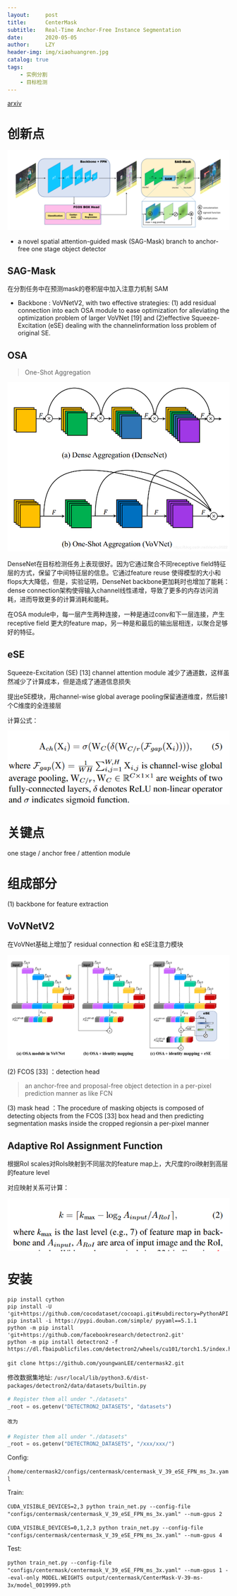 ```yaml
---
layout:     post
title:      CenterMask
subtitle:   Real-Time Anchor-Free Instance Segmentation
date:       2020-05-05
author:     LZY
header-img: img/xiaohuangren.jpg
catalog: true
tags:
    - 实例分割
    - 目标检测
---
```


[arxiv](https://arxiv.org/abs/1911.06667)

# 创新点

![](/img/202006032.png)

- a novel spatial attention-guided mask (SAG-Mask) branch to anchor-free one stage object detector

## SAG-Mask

在分割任务中在预测mask的卷积层中加入注意力机制 SAM

- Backbone : VoVNetV2,  with two effective strategies: (1) add residual connection into each OSA module to ease optimization for alleviating the optimization problem of larger VoVNet [19] and (2)effective Squeeze-Excitation (eSE) dealing with the channelinformation  loss  problem  of  original  SE.

## OSA

> One-Shot Aggregation

![](/img/20200404220720207.png)

DenseNet在目标检测任务上表现很好。因为它通过聚合不同receptive field特征层的方式，保留了中间特征层的信息。它通过feature reuse 使得模型的大小和flops大大降低，但是，实验证明，DenseNet backbone更加耗时也增加了能耗：dense connection架构使得输入channel线性递增，导致了更多的内存访问消耗，进而导致更多的计算消耗和能耗。

在OSA module中，每一层产生两种连接，一种是通过conv和下一层连接，产生receptive field 更大的feature map，另一种是和最后的输出层相连，以聚合足够好的特征。

## eSE

Squeeze-Excitation  (SE)  [13]  channel  attention module 减少了通道数，这样虽然减少了计算成本，但是造成了通道信息损失

提出eSE模块，用channel-wise global average pooling保留通道维度，然后接1个C维度的全连接层

计算公式：

![](/img/202005.png)

# 关键点

one stage / anchor free / attention module

# 组成部分

(1) backbone for feature extraction

## VoVNetV2

在VoVNet基础上增加了 residual  connection 和 eSE注意力模块

![](/img/vmm11.png)

(2) FCOS  [33] ：detection  head

> an anchor-free and proposal-free object detection in a per-pixel prediction manner as like FCN

(3) mask head ：The  procedure  of masking  objects  is  composed  of detecting objects from the FCOS [33] box head and then predicting segmentation masks inside the cropped regionsin a per-pixel manner

## Adaptive RoI Assignment Function

根据RoI scales对RoIs映射到不同层次的feature map上，大尺度的roi映射到高层的feature level

对应映射关系可计算：

![](/img/202006031.png)

# 安装


```
pip install cython
pip install -U 'git+https://github.com/cocodataset/cocoapi.git#subdirectory=PythonAPI'
pip install -i https://pypi.douban.com/simple/ pyyaml==5.1.1
python -m pip install 'git+https://github.com/facebookresearch/detectron2.git'
python -m pip install detectron2 -f https://dl.fbaipublicfiles.com/detectron2/wheels/cu101/torch1.5/index.html

git clone https://github.com/youngwanLEE/centermask2.git

```

修改数据集地址: `/usr/local/lib/python3.6/dist-packages/detectron2/data/datasets/builtin.py`

```python
# Register them all under "./datasets"
_root = os.getenv("DETECTRON2_DATASETS", "datasets")

改为

# Register them all under "./datasets"
_root = os.getenv("DETECTRON2_DATASETS", "/xxx/xxx/")
```

Config:

`/home/centermask2/configs/centermask/centermask_V_39_eSE_FPN_ms_3x.yaml`


Train:

`CUDA_VISIBLE_DEVICES=2,3 python train_net.py --config-file "configs/centermask/centermask_V_39_eSE_FPN_ms_3x.yaml" --num-gpus 2`

`CUDA_VISIBLE_DEVICES=0,1,2,3 python train_net.py --config-file "configs/centermask/centermask_V_39_eSE_FPN_ms_3x.yaml" --num-gpus 4`

Test:

`python train_net.py --config-file "configs/centermask/centermask_V_39_eSE_FPN_ms_3x.yaml" --num-gpus 1 --eval-only MODEL.WEIGHTS output/centermask/CenterMask-V-39-ms-3x/model_0019999.pth`


